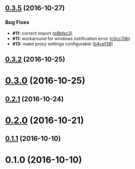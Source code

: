 <a name="0.3.5"></a>
## [0.3.5](https://github.com/holisticon/angular-common/compare/v0.3.3...v0.3.5) (2016-10-27)


### Bug Fixes

* **#11:** correct import ([e8bfec3](https://github.com/holisticon/angular-common/commit/e8bfec3))
* **#11:** workaround for windows notification error ([c0cc7db](https://github.com/holisticon/angular-common/commit/c0cc7db))
* **#13:** make proxy settings configurable ([b4cef38](https://github.com/holisticon/angular-common/commit/b4cef38))



<a name="0.3.2"></a>
## [0.3.2](https://github.com/holisticon/angular-common/compare/v0.3.1...v0.3.2) (2016-10-25)



<a name="0.3.0"></a>
# [0.3.0](https://github.com/holisticon/angular-common/compare/v0.2.1...v0.3.0) (2016-10-25)



<a name="0.2.1"></a>
## [0.2.1](https://github.com/holisticon/angular-common/compare/v0.2.0...v0.2.1) (2016-10-24)



<a name="0.2.0"></a>
# [0.2.0](https://github.com/holisticon/angular-common/compare/v0.1.1...v0.2.0) (2016-10-21)



<a name="0.1.1"></a>
## [0.1.1](https://github.com/holisticon/angular-common/compare/v0.1.0...v0.1.1) (2016-10-10)



<a name="0.1.0"></a>
# 0.1.0 (2016-10-10)



